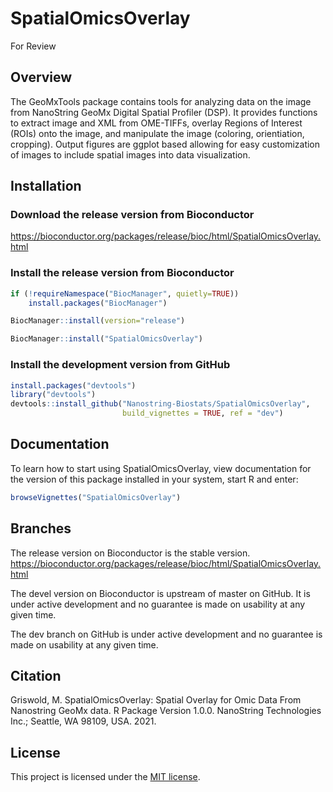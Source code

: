 # SpatialOmicsOverlay

For Review

## Overview

The GeoMxTools package contains tools for analyzing data on the image from
NanoString GeoMx Digital Spatial Profiler (DSP). It provides functions
to extract image and XML from OME-TIFFs, overlay Regions of Interest (ROIs) onto
the image, and manipulate the image (coloring, orientiation, cropping). Output 
figures are ggplot based allowing for easy customization of images to include
spatial images into data visualization. 

## Installation

### Download the release version from Bioconductor
<https://bioconductor.org/packages/release/bioc/html/SpatialOmicsOverlay.html>

### Install the release version from Bioconductor
``` r
if (!requireNamespace("BiocManager", quietly=TRUE))
    install.packages("BiocManager")

BiocManager::install(version="release")

BiocManager::install("SpatialOmicsOverlay")
```

### Install the development version from GitHub
``` r
install.packages("devtools")
library("devtools")
devtools::install_github("Nanostring-Biostats/SpatialOmicsOverlay", 
                         build_vignettes = TRUE, ref = "dev")
```

## Documentation

To learn how to start using SpatialOmicsOverlay, view documentation for the
version of this package installed in your system, start R and enter:

``` r
browseVignettes("SpatialOmicsOverlay")
```

## Branches
The release version on Bioconductor is the stable version.
<https://bioconductor.org/packages/release/bioc/html/SpatialOmicsOverlay.html>

The devel version on Bioconductor is upstream of master on GitHub.
It is under active development and no guarantee is made on usability
at any given time.

The dev branch on GitHub is under active development and no guarantee 
is made on usability at any given time.

## Citation
Griswold, M.
SpatialOmicsOverlay: Spatial Overlay for Omic Data From Nanostring GeoMx data. 
R Package Version 1.0.0. 
NanoString Technologies Inc.; Seattle, WA 98109, USA. 2021. 

## License
This project is licensed under the [MIT license](LICENSE).
